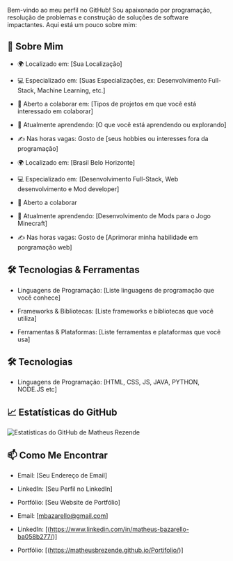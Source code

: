 Bem-vindo ao meu perfil no GitHub! Sou apaixonado por programação, resolução de problemas e construção de soluções de software impactantes. Aqui está um pouco sobre mim:



## 🚀 Sobre Mim


- 🌍 Localizado em: [Sua Localização]


- 💻 Especializado em: [Suas Especializações, ex: Desenvolvimento Full-Stack, Machine Learning, etc.]


- 🤝 Aberto a colaborar em: [Tipos de projetos em que você está interessado em colaborar]


- 🌱 Atualmente aprendendo: [O que você está aprendendo ou explorando]


- ✍️ Nas horas vagas: Gosto de [seus hobbies ou interesses fora da programação]


- 🌍 Localizado em: [Brasil Belo Horizonte]


- 💻 Especializado em: [Desenvolvimento Full-Stack, Web desenvolvimento e Mod developer]


- 🤝 Aberto a colaborar


- 🌱 Atualmente aprendendo: [Desenvolvimento de Mods para o Jogo Minecraft]


- ✍️ Nas horas vagas: Gosto de [Aprimorar minha habilidade em porgramação web]




## 🛠️ Tecnologias & Ferramentas


- Linguagens de Programação: [Liste linguagens de programação que você conhece]


- Frameworks & Bibliotecas: [Liste frameworks e bibliotecas que você utiliza]


- Ferramentas & Plataformas: [Liste ferramentas e plataformas que você usa]


## 🛠️ Tecnologias


- Linguagens de Programação: [HTML, CSS, JS, JAVA, PYTHON, NODE.JS etc]



## 📈 Estatísticas do GitHub

![Estatísticas do GitHub de Matheus Rezende](https://github-readme-stats.vercel.app/api?username=MatheusBRezende&show_icons=true&theme=radical)



## 📫 Como Me Encontrar


- Email: [Seu Endereço de Email]


- LinkedIn: [Seu Perfil no LinkedIn]


- Portfólio: [Seu Website de Portfólio]


- Email: [mbazarello@gmail.com]


- LinkedIn: [(https://www.linkedin.com/in/matheus-bazarello-ba058b277/)]


- Portfólio: [(https://matheusbrezende.github.io/Portifolio/)]

